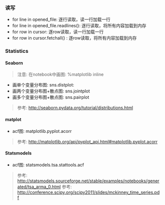 ###  读写
- for line in opened_file:  逐行读取，读一行加载一行
- for line in opened_file.readlines(): 逐行读取，将所有内容加载到内存
- for row in cursor: 逐row读取，读一行加载一行
- for row in cursor.fetchall() : 逐row读取，将所有内容加载到内存

### Statistics 
#### Seaborn 
> 注意: 在notebook中画图: %matplotlib inline
- 画单个变量分布图: sns.distplot:
- 画两个变量分布图+散点图: sns.jointplot
- 画多个变量分布图+散点图: sns.pairplot
> 参考: http://seaborn.pydata.org/tutorial/distributions.html


#### matplot
- acf图: matplotlib.pyplot.acorr
> 参考: http://matplotlib.org/api/pyplot_api.html#matplotlib.pyplot.acorr

#### Statsmodels
- acf图: statsmodels.tsa.stattools.acf
> 参考: http://statsmodels.sourceforge.net/stable/examples/notebooks/generated/tsa_arma_0.html
> 参考: http://conference.scipy.org/scipy2011/slides/mckinney_time_series.pdf

